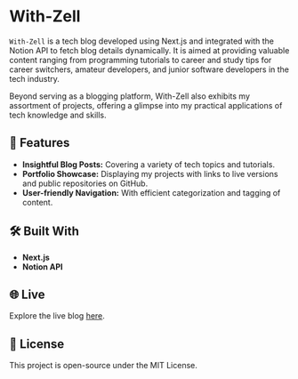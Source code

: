 # With-Zell

`With-Zell` is a tech blog developed using Next.js and integrated with the Notion API to fetch blog details dynamically. It is aimed at providing valuable content ranging from programming tutorials to career and study tips for career switchers, amateur developers, and junior software developers in the tech industry.

Beyond serving as a blogging platform, With-Zell also exhibits my assortment of projects, offering a glimpse into my practical applications of tech knowledge and skills.

## 🌟 **Features**
- **Insightful Blog Posts:** Covering a variety of tech topics and tutorials.
- **Portfolio Showcase:** Displaying my projects with links to live versions and public repositories on GitHub.
- **User-friendly Navigation:** With efficient categorization and tagging of content.

## 🛠️ **Built With**
- **Next.js**
- **Notion API**

## 🌐 **Live**

Explore the live blog [here](https://withzell.vercel.app/).

## 📝 **License**

This project is open-source under the MIT License.
